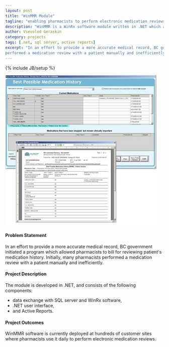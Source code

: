 ```yaml
---
layout: post
title: "WinMMR Module"
tagline: "enabling pharmacists to perform electronic medication reviews"
description: "WinMMR is a WinRx software module written in .NET which allows pharmacists to review patient's medication history."
author: Vsevolod Geraskin
category: projects 
tags: [.net, sql server, active reports]
excerpt: "In an effort to provide a more accurate medical record, BC government initiated a program which allowed pharmacists to bill for reviewing patient's medication history.  Initially, many pharmacists 
performed a medication review with a patient manually and inefficiently."
---
```

{% include JB/setup %}

<img class="float-right" width="480pt" src="/assets/post_images/winmmr1.jpg" alt="WinMMR screenshot" />

#### Problem Statement

In an effort to provide a more accurate medical record, BC government initiated a program which allowed pharmacists to bill for reviewing patient's medication history.  Initially, many pharmacists 
performed a medication review with a patient manually and inefficiently.  

#### Project Description 

The module is developed in .NET, and consists of the following components:

- data exchange with SQL server and WinRx software,
- .NET user interface,
- and Active Reports.

#### Project Outcomes
WinMMR software is currently deployed at hundreds of customer sites where pharmacists use it daily to perform electronic medication reviews.